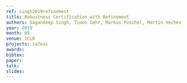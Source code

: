 ```yaml
---
ref: singh2019refinement
title: Robustness Certification with Refinement
authors: Gagandeep Singh, Timon Gehr, Markus Püschel, Martin Vechev
year: 2019
month: 05
venue: ICLR
projects: safeai
awards:
bibtex:
paper:
talk:
slides:
---
```

